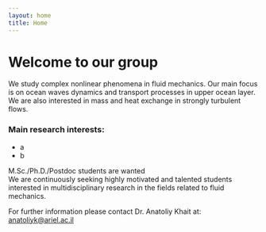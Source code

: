 ```yaml
---
layout: home
title: Home
---
```


# Welcome to our group

We study complex nonlinear phenomena in fluid mechanics.
Our main focus is on ocean waves dynamics and transport processes in upper ocean layer.
We are also interested in mass and heat exchange in strongly turbulent flows.

### Main research interests:
- a
- b

<div class="div-wanted">
M.Sc./Ph.D./Postdoc students are wanted

<div class="div-wanted-2">
We are continuously seeking highly motivated and talented students interested in multidisciplinary research in the fields related to fluid mechanics.

For further information please contact Dr. Anatoliy Khait at:
<anatoliyk@ariel.ac.il>
</div>
</div>
